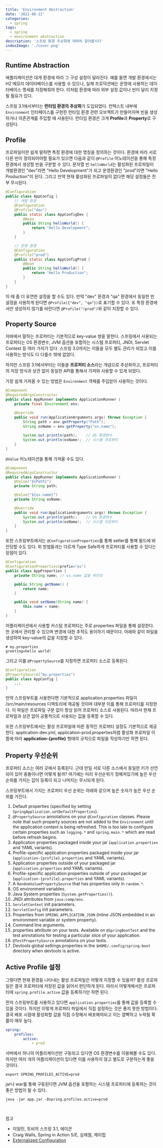 ```yaml
---
title: 'Environment Abstraction'
date: '2021-08-22'
categories:
  - spring
tags:
  - spring
  - environment abstraction
description: '스프링 환경 추상화에 대하여 알아봅시다'
indexImage: './cover.png'
---
```


## Runtime Abstraction  

애플리케이션은 대게 환경에 따라 그 구성 설정이 달라진다. 
예를 들면 개발 환경에서는 H2 메모리 데이터베이스를 사용할 수 있으나, 
실제 프로덕션에는 운영에 사용하는 데이터베이스 명세를 지정해줘야 한다. 
이처럼 환경에 따라 외부 설정 값이나 빈이 달리 지정될 필요가 있다. 

스프링 3.1에서부터는 **런타임 환경의 추상화**가 도입되었다. 
컨텍스트 내부에 ```Environment``` 인터페이스를 구현한 런타임 환경 관련 오브젝트가 만들어지며 빈을 생성하거나 의존관계를 주입할 때 사용된다. 
런타임 환경은 크게 **Profile**과 **Property**로 구성된다. 

## Profile  

프로파일이란 쉽게 말하면 특정 환경에 대한 명칭을 정의하는 것이다. 
환경에 따라 서로 다른 빈이 정의되어야할 필요가 있으면 다음과 같이 ```@Profile``` 어노테이션을 통해 특정 환경에서 생성할 빈을 구분할 수 있다. 
문자열 빈 ```helloWorld```는 활성화된 프로파일이 개발환경인 "dev"라면 "Hello Development"가 되고 운영환경인 "prod"라면 "Hello Production"이 된다. 
그리고 만약 현재 활성화된 프로파일이 없다면 해당 설정들은 전부 무시된다. 

``` java
@Configuration
public class AppConfig {
    // 개발 환경
    @Configuration
    @Profile("dev")
    public static class AppConfigDev {
        @Bean
        public String helloWorld() {
            return "Hello Development";
        }
    }

    // 운영 환경
    @Configuration
    @Profile("prod")
    public static class AppConfigProd {
        @Bean
        public String helloWorld() {
            return "Hello Production";
        }
    }
}
```

이 때 좀 더 유연한 설정을 할 수도 있다. 
만약 "dev" 환경과 "qa" 환경에서 동일한 빈 설정을 사용하게 된다면 ```@Profile({"dev", "qa"})```로 표기할 수 있다. 
또 특정 환경에서만 생성하지 않기를 바란다면 ```@Profile("!prod")```와 같이 지정할 수 있다.

## Property Source   

자바에서 말하는 프로퍼티는 기본적으로 key-value 쌍을 말한다. 
스프링에서 사용되는 프로퍼티는 OS 환경변수, JVM 옵션을 포함하는 시스템 프로퍼티, JNDI, Servlet Context 등 여러 가지가 있다. 
스프링 3.0까지는 이들을 모두 별도 관리가 되었고 이를 사용하는 방식도 다 다를수 밖에 없었다. 

하지만 스프링 3.1에서부터는 이들을 **프로퍼티 소스**라는 개념으로 추상화하고, 프로퍼티의 저장 방식과 상관 없이 동일한 API를 통해서 가져와 사용할 수 있게 되었다. 

가장 쉽게 가져올 수 있는 방법은 ```Environment``` 객체를 주입받아 사용하는 것이다. 

``` java
@Component
@RequiredArgsConstructor
public class AppRunner implements ApplicationRunner {
    private final Environment env;

    @Override
    public void run(ApplicationArguments args) throws Exception {
        String path = env.getProperty("Path");
        String osName = env.getProperty("os.name");
        
        System.out.println(path);    // OS 환경변수
        System.out.println(osName);  // 시스템 프로퍼티
    }
}
```

```@Value``` 어노테이션을 통해 가져올 수도 있다. 

``` java
@Component
@RequiredArgsConstructor
public class AppRunner implements ApplicationRunner {
    @Value("${Path}")
    private String path;

    @Value("${os.name}")
    private String osName;

    @Override
    public void run(ApplicationArguments args) throws Exception {
        System.out.println(path);    // OS 환경변수
        System.out.println(osName);  // 시스템 프로퍼티
    }
}
```

또한 스프링부트에서는 ```@ConfigurationProperties```를 통해 setter를 통해 필드에 바인딩할 수도 있다. 
위 방법들과는 다르게 Type Safe하게 프로퍼티를 사용할 수 있다는 장점이 있다. 

``` java
@Configuration
@ConfigurationProperties(prefix="os")
public class AppProperties {
    private String name; // os.name 값을 바인딩

    public String getName() {
        return name;
    }

    public void setName(String name) {
        this.name = name;
    }
}
```

어플리케이션에서 사용할 커스텀 프로퍼티는 주로 properties 파일을 통해 설정한다. 
한 곳에서 관리할 수 있으며 변경에 대한 추적도 용이하기 때문이다. 
아래와 같이 파일을 생성하여 key-value의 값을 지정할 수 있다. 

```
# my.properties
greeting=hello world!
```

그리고 이를 ```@PropertySource```를 지정하면 프로퍼티 소스로 등록된다. 

``` java
@Configuration
@PropertySource("my.properties")
public class AppConfig {
    ...
}
```

만약 스프링부트를 사용한다면 기본적으로 application.properties 파일이 /src/main/resources 디렉토리에 제공될 것이며 대부분 이를 통해 프로퍼티를 지정한다. 
이 파일은 프로파일 구분 없이 항상 읽어 프로퍼티 소스로 사용된다. 따라서 현재 프로파일과 상관 없이 공통적으로 사용되는 값을 등록할 수 있다.  

또한 스프링부트에서는 활성 프로파일에 따른 동적인 프로퍼티 설정도 기본적으로 제공한다. 
application-dev.yml, application-prod.properties처럼 활성화 프로파일 이름에 따라 **application-{profile}** 형태의 규칙으로 파일을 작성하기만 하면 된다. 

## Property 우선순위

프로퍼티 소스는 여러 곳에서 등록된다. 
근데 만일 서로 다른 소스에서 동일한 키가 선언되어 있어 충돌이나면 어떻게 될까? 
여기에는 미리 우선순위가 정해져있기에 높은 우선 순위를 가지는 값이 등록이 되고 나머지는 무시되게 된다. 

스프링부트에서 가지는 프로퍼티 우선 순위는 아래와 같으며 높은 숫자가 높은 우선 순위를 가진다.

1. Default properties (specified by setting ```SpringApplication.setDefaultProperties```).
2. ```@PropertySource``` annotations on your ```@Configuration``` classes. Please note that such property sources are not added to the ```Environment``` until the application context is being refreshed. This is too late to configure certain properties such as ```logging.*``` and ```spring.main.*``` which are read before refresh begins.
3. Application properties packaged inside your jar (```application.properties``` and YAML variants).
4. Profile-specific application properties packaged inside your jar (```application-{profile}.properties``` and YAML variants).
5. Application properties outside of your packaged jar (```application.properties``` and YAML variants).
6. Profile-specific application properties outside of your packaged jar (```application-{profile}.properties``` and YAML variants).
7. A ```RandomValuePropertySource``` that has properties only in ```random.*```.
8. OS environment variables.
9. Java System properties (```System.getProperties()```).
10. JNDI attributes from ```java:comp/env```.
11. ```ServletContext``` init parameters.
12. ```ServletConfig``` init parameters.
13. Properties from ```SPRING_APPLICATION_JSON``` (inline JSON embedded in an environment variable or system property).
14. Command line arguments.
15. properties attribute on your tests. Available on ```@SpringBootTest``` and the test annotations for testing a particular slice of your application.
16. ```@TestPropertySource``` annotations on your tests.
17. Devtools global settings properties in the ```$HOME/.config/spring-boot``` directory when devtools is active.

## Active Profile 설정    

그렇다면 현재 환경을 나타내는 활성 프로파일은 어떻게 지정할 수 있을까? 
활성 프로파일은 결국 프로퍼티에 저장된 값을 읽어서 판단하게 된다. 
따라서 어떻게해서든 프로퍼티에 ```spring.profile.active``` 값을 등록하기만 하면 된다. 

먼저 스프링부트를 사용하고 있다면 ```application.properties```를 통해 값을 등록할 수 있을 것이다. 
하지만 이렇게 프로퍼티 파일에서 직접 설정하는 것은 좋지 못한 방법이다. 
결국 배포 시점에 활성화할 값을 직접 수정해서 배포해야되고 이는 깜빡하고 누락될 확률이 매우 높다. 

``` yml
spring:
    profiles:
        active:
            - prod
```

서버에서 하나의 어플리케이션만 구동되고 있다면 OS 환경변수를 이용해볼 수도 있다. 
하지만 여러 개의 어플리케이션이 있다면 이를 사용하지 않고 별도로 구분하는게 좋을 것이다. 

```
export SPRING_PROFILES_ACTIVE=prod
```

jar나 war를 통해 구동된다면 JVM 옵션을 포함하는 시스템 프로퍼티에 등록하는 것이 좋은 방법이 될 수 있다.  

```
java -jar app.jar -Dspring.profiles.active=prod
```

<br/>

참고  
- 이일민, 토비의 스프링 3.1, 에이콘
- Craig Walls, Spring in Action 5/E, 심재철, 제이펍  
- [Externalized Configuration](https://docs.spring.io/spring-boot/docs/current/reference/html/features.html#features.external-config)